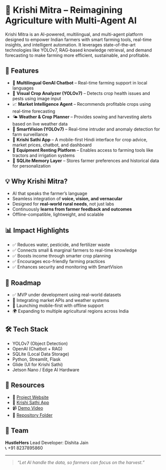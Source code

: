 # 🌾 Krishi Mitra – Reimagining Agriculture with Multi-Agent AI

Krishi Mitra is an AI-powered, multilingual, and multi-agent platform designed to empower Indian farmers with smart farming tools, real-time insights, and intelligent automation. It leverages state-of-the-art technologies like YOLOv7, RAG-based knowledge retrieval, and demand forecasting to make farming more efficient, sustainable, and profitable.

## 🚀 Features

- 🤖 **Multilingual GenAI Chatbot** – Real-time farming support in local languages  
- 📸 **Visual Crop Analyzer (YOLOv7)** – Detects crop health issues and pests using image input  
- 📈 **Market Intelligence Agent** – Recommends profitable crops using real-time forecasting  
- 🌤 **Weather & Crop Planner** – Provides sowing and harvesting alerts based on live weather data  
- 🔐 **SmartVision (YOLOv7)** – Real-time intruder and anomaly detection for farm surveillance  
- 📲 **Krishi Sathi App** – A mobile-first Hindi interface for crop advice, market prices, chatbot, and dashboard  
- 🚜 **Equipment Renting Platform** – Enables access to farming tools like tractors and irrigation systems  
- 🧠 **SQLite Memory Layer** – Stores farmer preferences and historical data for personalization

## 💡 Why Krishi Mitra?

- AI that speaks the farmer’s language  
- Seamless integration of **voice, vision, and vernacular**  
- Designed for **real-world rural needs**, not just labs  
- Continuously **learns from farmer feedback and outcomes**  
- Offline-compatible, lightweight, and scalable

## 📊 Impact Highlights

- ✅ Reduces water, pesticide, and fertilizer waste  
- ✅ Connects small & marginal farmers to real-time knowledge  
- ✅ Boosts income through smarter crop planning  
- ✅ Encourages eco-friendly farming practices  
- ✅ Enhances security and monitoring with SmartVision

## 📍 Roadmap

- ✅ MVP under development using real-world datasets  
- 🔄 Integrating market APIs and weather systems  
- 📱 Launching mobile-first with offline support  
- 🌍 Expanding to multiple agricultural regions across India

## 🛠️ Tech Stack

- YOLOv7 (Object Detection)  
- OpenAI (Chatbot + RAG)  
- SQLite (Local Data Storage)  
- Python, Streamlit, Flask  
- Glide (UI for Krishi Sathi)  
- Jetson Nano / Edge AI Hardware  

## 📂 Resources

- 🔗 [Project Website](https://krishi-mitra-seven.vercel.app/index.html)  
- 📱 [Krishi Sathi App](https://krishisathi.glide.page/dl/94775f)  
- 📹 [Demo Video](https://drive.google.com/file/d/1WcZwK4AWsnaRVZyxlvp7tNBpjD-y8N_v/view?usp=drive_link)  
- 📂 [Repository Folder](https://drive.google.com/drive/folders/1yMEyWwbFQOUeOCaZABWUzZW9BD3WxRlQ?usp=drive_link)

## 🤝 Team

**HustleHers** 
Lead Developer: Dishita Jain  
📞 +91 8237895860  

---

> _“Let AI handle the data, so farmers can focus on the harvest.”_

